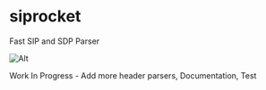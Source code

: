 # siprocket
Fast SIP and SDP Parser

![Alt](https://travis-ci.org/marv2097/siprocket.svg?branch=master "Travis Build")

Work In Progress - Add more header parsers, Documentation, Test

